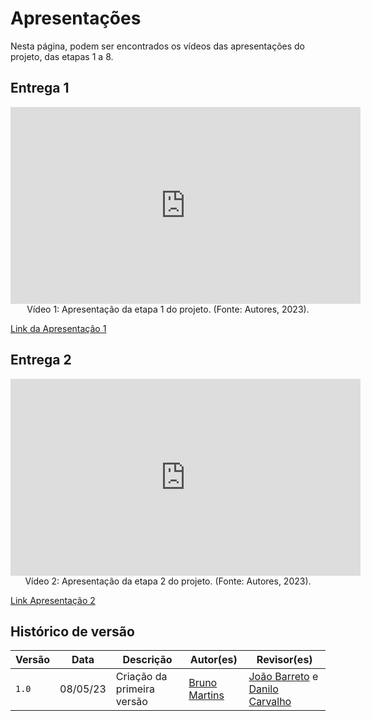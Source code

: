 # Apresentações
Nesta página, podem ser encontrados os vídeos das apresentações do projeto, das etapas 1 a 8.

## Entrega 1

<center>
<iframe width="560" height="315" src="https://www.youtube.com/embed/xdp7TSaSQKo" title="YouTube video player" frameborder="0" allow="accelerometer; autoplay; clipboard-write; encrypted-media; gyroscope; picture-in-picture; web-share" allowfullscreen></iframe>
</center>
<div style="text-align: center">
Vídeo 1: Apresentação da etapa 1 do projeto. (Fonte: Autores, 2023).
</div>

[Link da Apresentação 1](https://youtu.be/xdp7TSaSQKo)

## Entrega 2

<center>
<iframe width="560" height="315" src="https://www.youtube.com/embed/cbzj50MepgE" title="YouTube video player" frameborder="0" allow="accelerometer; autoplay; clipboard-write; encrypted-media; gyroscope; picture-in-picture; web-share" allowfullscreen></iframe>
</center>
<div style="text-align: center">
Vídeo 2: Apresentação da etapa 2 do projeto. (Fonte: Autores, 2023).
</div>

[Link Apresentação 2](https://youtu.be/cbzj50MepgE)

## Histórico de versão
| Versão | Data | Descrição | Autor(es) | Revisor(es) |
| --- | --- | --- | --- | --- |
|  `1.0`   | 08/05/23 | Criação da primeira versão | [Bruno Martins](https://github.com/gitbmvb) | [João Barreto](https://github.com/JoaoBarreto03) e [Danilo Carvalho](https://github.com/Danilo-Carvalho-Antunes) |
